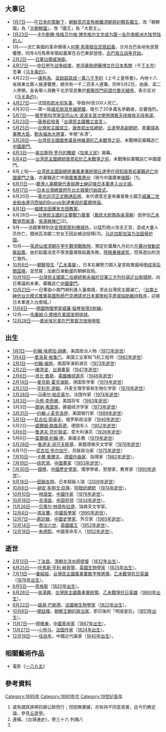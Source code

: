 ## 大事记

  - [1月7日](../Page/1月7日.md "wikilink")——在[日本的策動下](../Page/日本.md "wikilink")，[朝鮮高宗宣佈脫離](../Page/朝鮮高宗.md "wikilink")[清朝冊封體系獨立](../Page/清朝.md "wikilink")，改「朝鮮國」為「[大朝鮮國](../Page/大朝鮮國.md "wikilink")」，改「國王」為「大君主」。
  - [1月23日](../Page/1月23日.md "wikilink")——[卡尔斯滕·埃格贝尔格·博克格尔文克成为第一名在](../Page/卡尔斯滕·埃格贝尔格·博克格尔文克.md "wikilink")[南极洲大陆登陆的人](../Page/南极洲.md "wikilink")。
  - 1月——流亡美國的革命領導人[何塞·馬蒂號召民眾起義](../Page/何塞·馬蒂.md "wikilink")，次月古巴各地有民眾響應，同年4月馬蒂率領起義軍在古巴東部登陸，[古巴独立战争开始](../Page/古巴.md "wikilink")。
  - [2月2日](../Page/2月2日.md "wikilink")——[日軍佔領](../Page/日軍.md "wikilink")[威海衛](../Page/威海衛.md "wikilink")。
  - [4月17日](../Page/4月17日.md "wikilink")——[中日甲午战争结束](../Page/中日甲午战争.md "wikilink")，[李鸿章和](../Page/李鸿章.md "wikilink")[伊藤博文在日本馬關](../Page/伊藤博文.md "wikilink")（今[下关市](../Page/下关市.md "wikilink")）签署《[马关条约](../Page/马关条约.md "wikilink")》。
  - 4月22日——[康有為](../Page/康有為.md "wikilink")、[梁啟超寫成一萬八千字的](../Page/梁啟超.md "wikilink")《上今上皇帝書》，內地十八省與東北舉人接連響應，總共有一千二百多人連署。同年5月2日，由康、梁二人帶領，各省舉人與數千北京官民集於[都察院門前請代奏](../Page/都察院.md "wikilink")[光緒帝](../Page/光緒帝.md "wikilink")，表示反对《[马关条约](../Page/马关条约.md "wikilink")》。
  - [4月27日](../Page/4月27日.md "wikilink")——法国[布耶水坝失事](../Page/布耶.md "wikilink")，导致86至200人死亡。
  - 4月30日——第一屆[威尼斯双年展開幕](../Page/威尼斯双年展.md "wikilink")，吸引了20多萬名參觀者，反響強烈。
  - [5月7日](../Page/5月7日.md "wikilink")——[俄罗斯科学家](../Page/俄罗斯.md "wikilink")[亚历山大·波波夫首次使用偶极天线接收](../Page/亚历山大·波波夫.md "wikilink")[无线电波](../Page/无线电波.md "wikilink")。
  - [5月23日](../Page/5月23日.md "wikilink")——[唐景崧發表](../Page/唐景崧.md "wikilink")「[台灣民主國獨立宣言](../Page/台灣民主國.md "wikilink")」。
  - [5月25日](../Page/5月25日.md "wikilink")——[台灣民主國成立](../Page/台灣民主國.md "wikilink")，[唐景崧出任](../Page/唐景崧.md "wikilink")[總統](../Page/總統.md "wikilink")，[丘逢甲為](../Page/丘逢甲.md "wikilink")[副總統](../Page/副總統.md "wikilink")，[李秉瑞為軍務大臣](../Page/李秉瑞.md "wikilink")，[劉永福為大將軍](../Page/劉永福.md "wikilink")，年號“永清”。
  - [5月26日](../Page/5月26日.md "wikilink")——[台湾民主國國會議長](../Page/台湾民主國.md "wikilink")[林維源於](../Page/林維源.md "wikilink")[乙未戰爭之前](../Page/乙未戰爭.md "wikilink")，未戰陣前棄職逃亡[中國](../Page/中國.md "wikilink")[廈門](../Page/廈門.md "wikilink")。
  - [6月3日](../Page/6月3日.md "wikilink")——[奥古斯特·罗丹的雕塑](../Page/奥古斯特·罗丹.md "wikilink")《[加来义民](../Page/加来义民.md "wikilink")》揭幕。
  - [6月4日](../Page/6月4日.md "wikilink")——[台湾民主國總統](../Page/台湾民主國.md "wikilink")[唐景崧於](../Page/唐景崧.md "wikilink")[乙未戰爭之前](../Page/乙未戰爭.md "wikilink")，未戰陣前棄職逃亡中國廈門。
  - 6月上旬——[台湾民主國副總統兼義勇軍統領](../Page/台湾民主國.md "wikilink")[丘逢甲在得知](../Page/丘逢甲.md "wikilink")[唐景崧棄職逃亡中國廈門之後](../Page/唐景崧.md "wikilink")，亦棄職逃亡中國[廣東](../Page/廣東.md "wikilink")[嘉應州](../Page/嘉應州.md "wikilink")（現今中國廣東[梅縣](../Page/梅縣.md "wikilink")）\[1\]。
  - [6月11日](../Page/6月11日.md "wikilink")——[鹿港人](../Page/彰化縣.md "wikilink")[辜顯榮代表](../Page/辜顯榮.md "wikilink")[艋舺士紳迎接日本軍進入](../Page/艋舺.md "wikilink")[台北城](../Page/台北.md "wikilink")。
  - [6月17日](../Page/6月17日.md "wikilink")——[日本](../Page/日本.md "wikilink")[台灣總督府在](../Page/台灣總督府.md "wikilink")[台北城舉行始政式](../Page/台北城.md "wikilink")。
  - 6月20日——[基尔运河正式開通启用](../Page/基尔运河.md "wikilink")，末代德意志皇帝兼普魯士國王[威廉二世坐船由運河西端的Brunsb到達東段的霍爾特瑙](../Page/威廉二世_\(德國\).md "wikilink")。
  - [8月1日](../Page/8月1日.md "wikilink")——[福建](../Page/福建.md "wikilink")[古田爆发](../Page/古田.md "wikilink")[古田教案](../Page/古田教案.md "wikilink")。
  - 8月28日——[台灣民主國的主要戰力](../Page/台灣民主國.md "wikilink")[義軍](../Page/義軍.md "wikilink")（[義民大統領為](../Page/義民.md "wikilink")[吳湯興](../Page/吳湯興.md "wikilink")）因參加[乙未戰爭而崩潰](../Page/乙未戰爭.md "wikilink")，[吳湯興陣亡](../Page/吳湯興.md "wikilink")\[2\]。
  - 9月——法國軍隊到达[安塔那那利佛城外](../Page/安塔那那利佛.md "wikilink")，以猛烈炮火攻击王宫，造成大量人员伤亡，腊纳瓦洛娜二世女王因此被迫投降\[3\]。[马达加斯加淪为](../Page/马达加斯加.md "wikilink")[法国](../Page/法国.md "wikilink")[保护国](../Page/保护国.md "wikilink")。
  - 10月——[孫逸仙借](../Page/孫逸仙.md "wikilink")[清朝在](../Page/清朝.md "wikilink")[甲午戰爭戰敗時](../Page/甲午戰爭.md "wikilink")，預定於農曆九月初九在[廣州發動](../Page/廣州.md "wikilink")[武裝起義](../Page/乙未廣州起義.md "wikilink")，由於起義消息不慎泄露導致起義失敗，[陸皓東被處死](../Page/陸皓東.md "wikilink")，而孫逸仙則流亡海外。
  - [10月8日](../Page/10月8日.md "wikilink")——[朝鮮發生](../Page/朝鮮王朝.md "wikilink")「[乙未事變](../Page/乙未事變.md "wikilink")」，日本右翼勢力闖入皇宮殺害國母[明成皇后閔茲暎](../Page/明成皇后.md "wikilink")，並焚屍；加劇日漸動盪的朝鮮政局。
  - [10月19日](../Page/10月19日.md "wikilink")——[台灣民主國第二任總統](../Page/台灣民主國.md "wikilink")[劉永福於日軍三方包抄逼近](../Page/劉永福.md "wikilink")[台南城時](../Page/台南城.md "wikilink")，向日軍議和未果，棄職逃亡[中國](../Page/中國.md "wikilink")[廈門](../Page/廈門.md "wikilink")。
  - [10月21日](../Page/10月21日.md "wikilink")——日軍由小南門順利進入臺南城，至此台灣民主國滅亡。（[台南士紳仿台北模式推舉英國牧師](../Page/台南.md "wikilink")[巴克禮請求日本軍隊和平進城協助維持秩序](../Page/巴克禮.md "wikilink")，迎接日本軍進入台南城。）
  - [11月8日](../Page/11月8日.md "wikilink")——[德國物理學家](../Page/德國.md "wikilink")[威廉·倫琴發現](../Page/威廉·倫琴.md "wikilink")[X射線](../Page/X射線.md "wikilink")。
  - 12月——[韦廉姆·G·摩根在](../Page/韦廉姆·G·摩根.md "wikilink")[美国发明](../Page/美国.md "wikilink")[排球](../Page/排球.md "wikilink")。
  - [12月28日](../Page/12月28日.md "wikilink")——[盧米埃兄弟在](../Page/盧米埃兄弟.md "wikilink")[巴黎首次放映](../Page/巴黎.md "wikilink")[电影](../Page/电影.md "wikilink")

## 出生

  - [1月1日](../Page/1月1日.md "wikilink")——[約翰·埃德加·胡佛](../Page/約翰·埃德加·胡佛.md "wikilink")，美国政治人物（[1972年逝世](../Page/1972年.md "wikilink")）
  - [1月4日](../Page/1月4日.md "wikilink")——[里洛易·格鲁门](../Page/里洛易·格鲁门.md "wikilink")，美国工业家和飞机工程师（[1982年逝世](../Page/1982年.md "wikilink")）
  - [2月1日](../Page/2月1日.md "wikilink")——[约翰·福特](../Page/约翰·福特.md "wikilink")，美国导演和演员（[1973年逝世](../Page/1973年.md "wikilink")）
  - [2月2日](../Page/2月2日.md "wikilink")——[陳澄波](../Page/陳澄波.md "wikilink")，[台灣畫家](../Page/台灣.md "wikilink")（[1947年逝世](../Page/1947年.md "wikilink")）
  - [2月6日](../Page/2月6日.md "wikilink")——[貝比·魯斯](../Page/貝比·魯斯.md "wikilink")，[美國棒球選手](../Page/美國.md "wikilink")（[1948年逝世](../Page/1948年.md "wikilink")）
  - [2月14日](../Page/2月14日.md "wikilink")——[麥克斯·霍克海默](../Page/麥克斯·霍克海默.md "wikilink")，德国哲学家（[1974年逝世](../Page/1974年.md "wikilink")）
  - [2月21日](../Page/2月21日.md "wikilink")——[亨利克·達姆](../Page/亨利克·達姆.md "wikilink")，丹麦生理学家和生物化学家（[1976年逝世](../Page/1976年.md "wikilink")）
  - [2月28日](../Page/2月28日.md "wikilink")——[马塞尔·帕尼奥尔](../Page/马塞尔·帕尼奥尔.md "wikilink")，法国作家（[1974年逝世](../Page/1974年.md "wikilink")）
  - [3月3日](../Page/3月3日.md "wikilink")——[马修·李奇微](../Page/马修·李奇微.md "wikilink")，美国将军（[1993年逝世](../Page/1993年.md "wikilink")）
  - 3月3日——[朗纳·弗里施](../Page/朗纳·弗里施.md "wikilink")，挪威经济学家（[1973年逝世](../Page/1973年.md "wikilink")）
  - [3月31日](../Page/3月31日.md "wikilink")——[约翰·J·麦克洛伊](../Page/约翰·J·麦克洛伊.md "wikilink")，美国银行家（[1989年逝世](../Page/1989年.md "wikilink")）
  - [5月1日](../Page/5月1日.md "wikilink")——[尼古拉·耶卓夫](../Page/尼古拉·耶卓夫.md "wikilink")，俄罗斯政治家（[1940年逝世](../Page/1940年.md "wikilink")）
  - 5月2日——[威爾姆·歐森菲德](../Page/威爾姆·歐森菲德.md "wikilink")，德国军人（[1952年逝世](../Page/1952年.md "wikilink")）
  - [5月6日](../Page/5月6日.md "wikilink")——[鲁道夫·范伦铁诺](../Page/鲁道夫·范伦铁诺.md "wikilink")，意大利演员（[1926年逝世](../Page/1926年.md "wikilink")）
  - 5月8日——[富爾頓·約翰·申](../Page/富爾頓·約翰·申.md "wikilink")，美國主教（[1979年逝世](../Page/1979年.md "wikilink")）
  - [5月28日](../Page/5月28日.md "wikilink")——[鲁道夫·闵可夫斯基](../Page/鲁道夫·闵可夫斯基.md "wikilink")，美籍德裔天文学家（[1976年逝世](../Page/1976年.md "wikilink")）
  - 6月11日——[尼古拉·布尔加宁](../Page/尼古拉·布尔加宁.md "wikilink")，苏联政治家（[1975年逝世](../Page/1975年.md "wikilink")）
  - [7月10日](../Page/7月10日.md "wikilink")——[卡爾·奧爾夫](../Page/卡爾·奧爾夫.md "wikilink")，[德國作曲家](../Page/德國.md "wikilink")、指揮家（[1982年逝世](../Page/1982年.md "wikilink")）。
  - [7月19日](../Page/7月19日.md "wikilink")——[徐悲鴻](../Page/徐悲鴻.md "wikilink")，[中國畫家](../Page/中國.md "wikilink")（[1953年逝世](../Page/1953年.md "wikilink")）。
  - [7月30日](../Page/7月30日.md "wikilink")——[錢穆](../Page/錢穆.md "wikilink")，[中國歷史學家](../Page/中國.md "wikilink")，儒學學者，思想家，教育家（[1990年逝世](../Page/1990年.md "wikilink")）。
  - [9月18日](../Page/9月18日.md "wikilink")——[田鍋友時](../Page/田鍋友時.md "wikilink")，日本超級人瑞（[2009年逝世](../Page/2009年.md "wikilink")）
  - [10月8日](../Page/10月8日.md "wikilink")——[胡安·多明戈·庇隆](../Page/胡安·多明戈·庇隆.md "wikilink")，[阿根廷總統](../Page/阿根廷.md "wikilink")（[1974年逝世](../Page/1974年.md "wikilink")）。
  - [10月10日](../Page/10月10日.md "wikilink")——[林語堂](../Page/林語堂.md "wikilink")，[中國作家](../Page/中國.md "wikilink")（[1976年逝世](../Page/1976年.md "wikilink")）。
  - [10月18日](../Page/10月18日.md "wikilink")——[吉鴻昌](../Page/吉鴻昌.md "wikilink")，[中国将领](../Page/中国.md "wikilink")（[1934年逝世](../Page/1934年.md "wikilink")）。
  - [11月26日](../Page/11月26日.md "wikilink")——[贝蒂尔·林德布拉德](../Page/贝蒂尔·林德布拉德.md "wikilink")，瑞典天文学家。
  - [12月4日](../Page/12月4日.md "wikilink")——[馮友蘭](../Page/馮友蘭.md "wikilink")，[中國哲學家](../Page/中國.md "wikilink")（[1990年逝世](../Page/1990年.md "wikilink")）。
  - [12月7日](../Page/12月7日.md "wikilink")——[蔣廷黻](../Page/蔣廷黻.md "wikilink")，[中國史學家](../Page/中國.md "wikilink")、外交家（[1965年逝世](../Page/1965年.md "wikilink")）。
  - [12月14日](../Page/12月14日.md "wikilink")——[喬治六世](../Page/喬治六世.md "wikilink")，[英國](../Page/英國.md "wikilink")[國王](../Page/英國君主.md "wikilink")（[1952年逝世](../Page/1952年.md "wikilink")）。
  - [12月18日](../Page/12月18日.md "wikilink")——[朱炳熙](../Page/朱炳熙.md "wikilink")，中國革命军人（[1952年逝世](../Page/1952年.md "wikilink")）。

## 逝世

  - [2月12日](../Page/2月12日.md "wikilink")——[丁汝昌](../Page/丁汝昌.md "wikilink")，[清朝](../Page/清朝.md "wikilink")[北洋水師提督](../Page/北洋水師.md "wikilink")（[1832年出生](../Page/1832年.md "wikilink")）。
  - [6月25日](../Page/6月25日.md "wikilink")——[托馬斯·亨利·赫胥黎](../Page/托馬斯·亨利·赫胥黎.md "wikilink")，[英國生物學家](../Page/英國.md "wikilink")（[1825年出生](../Page/1825年.md "wikilink")）。
  - [7月11日](../Page/7月11日.md "wikilink")——[姜紹祖](../Page/姜紹祖.md "wikilink")，[台灣民主國義勇軍敢字營將領](../Page/台灣民主國.md "wikilink")，[乙未戰爭抗日英雄](../Page/乙未戰爭.md "wikilink")（[1876年出生](../Page/1876年.md "wikilink")）。
  - [8月5日](../Page/8月5日.md "wikilink")——[恩格斯](../Page/恩格斯.md "wikilink")（[1820年出生](../Page/1820年.md "wikilink")）。
  - [8月28日](../Page/8月28日.md "wikilink")——[吳湯興](../Page/吳湯興.md "wikilink")，[台灣民主國義勇軍統領](../Page/台灣民主國.md "wikilink")，[乙未戰爭抗日英雄](../Page/乙未戰爭.md "wikilink")（[1860年出生](../Page/1860年.md "wikilink")）。
  - [9月22日](../Page/9月22日.md "wikilink")——[路易·巴斯德](../Page/路易·巴斯德.md "wikilink")，[法國微生物學家](../Page/法國.md "wikilink")（[1822年出生](../Page/1822年.md "wikilink")）。
  - [10月8日](../Page/10月8日.md "wikilink")——[閔兹暎](../Page/閔兹暎.md "wikilink")，[朝鮮王朝的政治家](../Page/朝鮮王朝.md "wikilink")，即日後的「明成皇后」（[1851年出生](../Page/1851年.md "wikilink")）。
  - [11月7日](../Page/11月7日.md "wikilink")——[陸皓東](../Page/陸皓東.md "wikilink")，[中國革命家](../Page/中國.md "wikilink")（[1867年出生](../Page/1867年.md "wikilink")）。
  - [11月27日](../Page/11月27日.md "wikilink")——[小仲马](../Page/小仲马.md "wikilink")，[法国作家](../Page/法国.md "wikilink")（[1824年出生](../Page/1824年.md "wikilink")）。
  - [12月19日](../Page/12月19日.md "wikilink")——[任伯年](../Page/任伯年.md "wikilink")，中國近代画家（[1840年出生](../Page/1840年.md "wikilink")）。

## 相關藝術作品

  - 電影《[一八九五](../Page/一八九五.md "wikilink")》

## 參考資料

[Category:1895年](https://zh.wikipedia.org/wiki/Category:1895年 "wikilink")
[Category:1890年代](https://zh.wikipedia.org/wiki/Category:1890年代 "wikilink")
[Category:19世纪各年](https://zh.wikipedia.org/wiki/Category:19世纪各年 "wikilink")

1.  或有謂其挾帶巨額公款而行；但因無實據，亦有持不同意見者，迄今仍無定論，參見[丘逢甲](../Page/丘逢甲.md "wikilink")。
2.  連橫，《台灣通史》，卷三十六 列傳八
3.